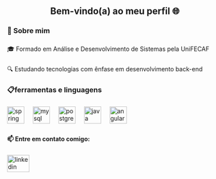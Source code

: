 <h2 align="center">Bem-vindo(a) ao meu perfil 🌐</h2>

###

<h3 align="left">📖 Sobre mim</h3>

###

<p align="left">🎓 Formado em Análise e Desenvolvimento de Sistemas pela UniFECAF</p>

###

<p align="left">🔍 Estudando tecnologias com ênfase em desenvolvimento back-end</p>

###

<h3 align="left">📋ferramentas e linguagens</h3>

###

<div align="left">
  <img src="https://cdn.jsdelivr.net/gh/devicons/devicon/icons/spring/spring-original-wordmark.svg" height="40" alt="spring logo"  />
  <img width="12" />
  <img src="https://cdn.jsdelivr.net/gh/devicons/devicon/icons/mysql/mysql-original-wordmark.svg" height="40" alt="mysql logo"  />
  <img width="12" />
  <img src="https://cdn.jsdelivr.net/gh/devicons/devicon/icons/postgresql/postgresql-original.svg" height="40" alt="postgresql logo"  />
  <img width="12" />
  <img src="https://cdn.jsdelivr.net/gh/devicons/devicon/icons/java/java-original.svg" height="40" alt="java logo"  />
  <img width="12" />
  <img src="https://cdn.jsdelivr.net/gh/devicons/devicon/icons/angularjs/angularjs-plain.svg" height="40" alt="angularjs logo"  />
</div>

###

<h4 align="left">📫 Entre em contato comigo:</h4>

###

<div align="left">
  <a href="https://www.linkedin.com/in/victor-henrique-cabral-04b399220/" target="_blank">
    <img src="https://raw.githubusercontent.com/maurodesouza/profile-readme-generator/master/src/assets/icons/social/linkedin/default.svg" width="52" height="40" alt="linkedin logo"  />
  </a>
</div>

###
